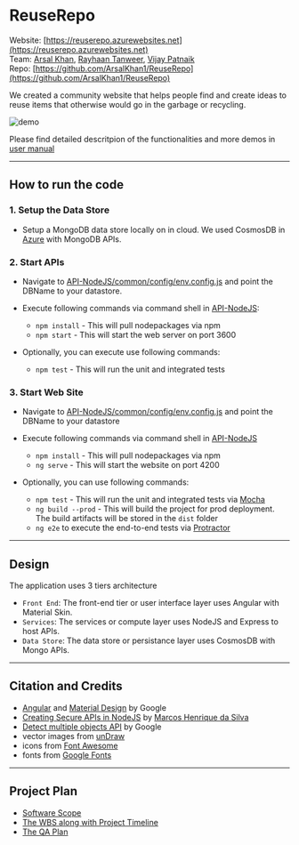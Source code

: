 # ReuseRepo

 Website: [https://reuserepo.azurewebsites.net](https://reuserepo.azurewebsites.net)  
 Team: [Arsal Khan](https://github.com/ArsalKhan1), [Rayhaan Tanweer](https://github.com/RayhaanT), [Vijay Patnaik](https://github.com/VijayTheGr8)  
 Repo: [https://github.com/ArsalKhan1/ReuseRepo](https://github.com/ArsalKhan1/ReuseRepo)  
  
 We created a community website that helps people find and create ideas to reuse items that otherwise would go in the garbage or recycling.
 
   ![demo](images/DemoSearch.gif) 

Please find detailed descritpion of the functionalities and more demos in [user manual](Documentation/UserManual.md)

---

## How to run the code

### 1. Setup the Data Store
+ Setup a MongoDB data store locally on in cloud. We used CosmosDB in [Azure](https://portal.azure.com) with MongoDB APIs.

### 2. Start APIs
+ Navigate to [API-NodeJS/common/config/env.config.js](API-NodeJS/common/config/env.config.js) and point the DBName to your datastore. 
+ Execute following commands via command shell in [API-NodeJS](API-NodeJS): 
    - `npm install` - This will pull nodepackages via npm
    - `npm start`   - This will start the web server on port 3600

+ Optionally, you can execute use following commands:
    - `npm test`    - This will run the unit and integrated tests

### 3. Start Web Site
+ Navigate to [API-NodeJS/common/config/env.config.js](API-NodeJS/common/config/env.config.js) and point the DBName to your datastore 
+ Execute following commands via command shell in [API-NodeJS](API-NodeJS)  
    - `npm install` - This will pull nodepackages via npm
    - `ng serve`    - This will start the website on port 4200

+ Optionally, you can use following commands:
    - `npm test`    - This will run the unit and integrated tests via [Mocha](https://mochajs.org/)
    - `ng build --prod` - This will build the project for prod deployment. The build artifacts will be stored in the `dist` folder
    - `ng e2e` to execute the end-to-end tests via [Protractor](http://www.protractortest.org/)

---

## Design
The application uses 3 tiers architecture
+ `Front End`: The front-end tier or user interface layer uses Angular with Material Skin.
+ `Services`: The services or compute layer uses NodeJS and Express to host APIs.
+ `Data Store`: The data store or persistance layer uses CosmosDB with Mongo APIs.

---

## Citation and Credits
   + [Angular](https://angular.io/) and [Material Design](https://material.io/design) by Google
   + [Creating Secure APIs in NodeJS](https://www.toptal.com/nodejs/secure-rest-api-in-nodejs) by [Marcos Henrique da Silva](https://github.com/makinhs)
   + [Detect multiple objects API](https://cloud.google.com/vision/docs/object-localizer) by Google
   + vector images from [unDraw](https://undraw.co/)
   + icons from [Font Awesome](https://fontawesome.com/)
   + fonts from [Google Fonts](https://fonts.google.com/specimen/Kumbh+Sans)
---

## Project Plan  
   + [Software Scope](Documentation/SoftwareScopeDocument.pdf)
   + [The WBS along with Project Timeline](Documentation/WBS.md) 
   + [The QA Plan](Documentation/SQA.md)   
